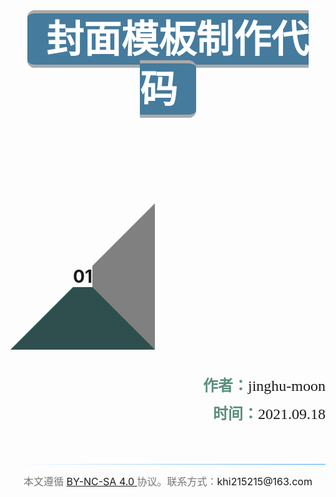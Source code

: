 <div style="page-break-after:always;">
    <br><br><br><br><br><br>
    <div style="text-align: center;">
        <span style="
                     font-size: 60px;
                     font-weight:bolder;
                     font-size: 60px;
                     font-weight: bolder;
                     background:#457b9d;
                     border-top: 5px solid #aaa;
                     border-bottom: 5px solid #aaa;
                     color: #fff;
                     border-radius: 0.2em;
                     line-height:80px;
                     padding:5px 30px;">封面模板制作代码</span>
    </div>
    <br><br><br><br><br><br><br><br><br><br><br>
    <br>
    <h1><span style="
    margin: 50px auto;
    width: 10px;
    height: 10px;
    background-color: transparent;
    border: 100px solid red;
    border-top-color: transparent;
    border-left-color: transparent;
    border-bottom-color: darkslategray;
    border-right-color: gray;">01</span>
              </h1>
    <br><br><br><br><br><br><br>
    <div style="text-align: right;font-size: 24px">
        <div style="font-family: 玄宋45S;padding-bottom:10px;">
            <span style="color: #5b8e7d;font-weight:bolder">作者：</span>jinghu-moon
        </div>
        <div style="font-family: 玄宋45S">
            <span style="color: #5b8e7d;font-weight:bolder">时间：</span>2021.09.18
        </div>
    </div>
<br><br><br>
     <hr style="background-image: linear-gradient(to left, #42a5f5,white);border-bottom:1px">
    <div style="text-align: center;color:#777;font-size: 16px">
        本文遵循 <a href="https://creativecommons.org/licenses/by-nc-sa/4.0/deed.zh">BY-NC-SA 4.0 </a> 协议。联系方式：<a>khi215215@163.com</a>
    </div>
<div>

